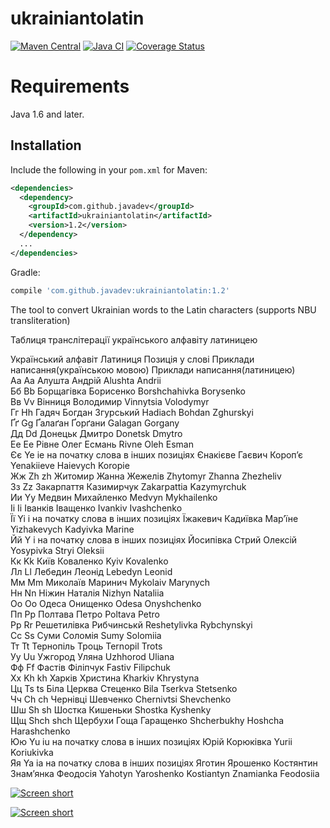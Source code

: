 ukrainiantolatin
================

[![Maven Central](https://img.shields.io/maven-central/v/com.github.javadev/ukrainiantolatin.svg)](http://search.maven.org/#search%7Cga%7C1%7Cg%3A%22com.github.javadev%22%20AND%20a%3A%22ukrainiantolatin%22)
[![Java CI](https://github.com/javadev/ukrainiantolatin/actions/workflows/maven.yml/badge.svg)](https://github.com/javadev/ukrainiantolatin/actions/workflows/maven.yml)
[![Coverage Status](https://coveralls.io/repos/javadev/ukrainiantolatin/badge.svg)](https://coveralls.io/r/javadev/ukrainiantolatin)

Requirements
============

Java 1.6 and later.

## Installation

Include the following in your `pom.xml` for Maven:

```xml
<dependencies>
  <dependency>
    <groupId>com.github.javadev</groupId>
    <artifactId>ukrainiantolatin</artifactId>
    <version>1.2</version>
  </dependency>
  ...
</dependencies>
```

Gradle:

```groovy
compile 'com.github.javadev:ukrainiantolatin:1.2'
```

The tool to convert Ukrainian words to the Latin characters (supports NBU transliteration)

Таблиця транслітерації українського алфавіту латиницею

Український алфавіт  Латиниця Позиція у слові    Приклади написання(українською мовою)  Приклади написання(латиницею)<br/>
Аа    Aа     Алушта Андрій   Alushta Andrii<br/>
Бб    Bb      Борщагівка Борисенко Borshchahivkа Borysenko<br/>
Вв    Vv      Вінниця Володимир   Vinnytsia Volodymyr<br/>
Гг    Hh      Гадяч Богдан Згурський  Hadiach Bohdan Zghurskyi<br/>
Ґґ    Gg      Ґалаґан Ґорґани   Galagan Gorgany<br/>
Дд    Dd      Донецьк Дмитро Donetsk Dmytro<br/>
Ее    Eе     Рівне Олег Есмань    Rivne Oleh Esman<br/>
Єє    Ye ie   на початку слова в інших позиціях   Єнакієве Гаєвич Короп’є   Yenakiieve Haievych Koropie<br/>
Жж    Zh zh       Житомир Жанна Жежелів    Zhytomyr Zhanna Zhezheliv<br/>
Зз    Zz      Закарпаття Казимирчук   Zakarpattia Kazymyrchuk<br/>
Ии    Yy      Медвин Михайленко   Medvyn Mykhailenko<br/>
Іі    Ii      Іванків Іващенко Ivankiv Ivashchenko<br/>
Її    Yi i    на початку слова в інших позиціях   Їжакевич Кадиївка Мар’їне   Yizhakevych Kadyivka Marine<br/>
Йй    Y i на початку слова в інших позиціях   Йосипівка Стрий Олексій    Yosypivka Stryi Oleksii<br/>
Кк    Kk      Київ Коваленко Kyiv Kovalenko<br/>
Лл    Ll      Лебедин Леонід Lebedyn Leonid<br/>
Мм    Mm      Миколаїв Маринич Mykolaiv Marynych<br/>
Нн    Nn      Ніжин Наталія   Nizhyn Nataliіa<br/>
Оо    Oo      Одеса Онищенко Odesa Onyshchenko<br/>
Пп    Pp      Полтава Петро   Poltava Petro<br/>
Рр    Rr      Решетилівка Рибчинськй Reshetylivka Rybchynskyi<br/>
Сс    Ss      Суми Соломія Sumy Solomiia<br/>
Тт    Tt      Тернопіль Троць   Ternopil Trots<br/>
Уу    Uu      Ужгород Уляна   Uzhhorod Uliana<br/>
Фф    Ff      Фастів Філіпчук   Fastiv Filipchuk<br/>
Хх    Kh kh       Харків Христина   Kharkiv Khrystyna<br/>
Цц    Ts ts       Біла Церква Стеценко  Bila Tserkva Stetsenko<br/>
Чч    Ch ch       Чернівці Шевченко   Chernivtsi Shevchenko<br/>
Шш    Sh sh       Шостка Кишеньки   Shostka Kyshenky<br/>
Щщ    Shch shch       Щербухи Гоща Гаращенко  Shcherbukhy Hoshcha Harashchenko<br/>
Юю    Yu іu  на початку слова в інших позиціях   Юрій Корюківка Yurii Koriukivka<br/>
Яя    Ya ia   на початку слова в інших позиціях   Яготин Ярошенко Костянтин Знам’янка Феодосія   Yahotyn Yaroshenko Kostiantyn Znamianka Feodosiia

[![Screen short](https://raw.github.com/javadev/ukrainiantolatin/master/ukrtolatin.png)](http://javadev.github.com/ukrainiantolatin/)

[![Screen short](https://raw.github.com/javadev/ukrainiantolatin/master/ukrtolatin2.png)](http://javadev.github.com/ukrainiantolatin/)

